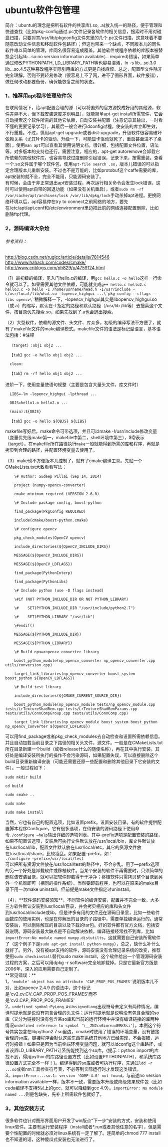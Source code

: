# ubuntu软件包管理
<p>简介：ubuntu的理念是把所有软件的共享库(.so, .a)放入统一的路径，便于管理和快速查找（比如pkg-config通过.pc文件记录各软件的相关信息，搜索时不用对磁盘扫描，只要对其/usr/lib/pkgconfig文件夹里的几个.pc文件扫描，这意味着不要随意改动文件信息和移动软件包路径）；但这也带来一个缺点，不同版本儿的同名软件难以简单的管理，库同名很容易造成覆盖，其他软件或程序依赖的库版本被替换会引起lib...so:no version information available(... required)错误，如果简单通过修改PYTHONPATH, LD_LIBRARY_PATH等也容易混淆，ln -s lib...so.3.0 lib...so.4.5这种篡改程序实际引用库的方式更是自找麻烦。总之，配置型文件除非完全理解，否则不要轻易修改（很容易上不了网，进不了图形界面，软件报错），做任何改动都要备份，确保能恢复之前的状态。</p>

### 1，推荐用apt程序管理软件包
<p>在联网情况下，给apt配置合理的源（可以将国外的官方源换成好用的其他源，软件差异不大，但下载安装速度差别明显），就能简单apt-get install所需软件，它会自动搜索这个软件所需的其他它依赖，自动安装并配置（注意记录其输出，一时看不懂的更要记录学习），其最后一般会进行ldconfig过程，使安装的库立即生效，不行重启。不过，慎用apt-get upgrade或者dist-upgrade，升级软件很容易破坏依赖关系（尤其N卡的驱动，升级一下，可能显卡驱动就死了，重启甚至进不了桌面）。使用<code>man apt</code>可以查看其使用说明文档，很详细，包括配置文件位置，语法等。对多版本的支持也还行。需要注意，相应的，apt-get autoremove会卸载它所依赖的其他软件库，也容易导致过度删除引起错误，记录下来，按需重装。查看一个.so文件属于哪个软件包，使用<code>apt-file search .so</code>，版本儿错误的可以指定合理版本儿重新安装。不过也不是万能的，比如protobuf这个caffe需要的库，apt安装的就不全，完全不能用，只能源码安装了。<br>
有时候，会由于非正常退出apt安装过程，再次运行相关命令会发生lock错误，这时可以使用apt自带的回退功能（如果没有关机重启），或者<code>sudo rm -rf /var/cache/apt/archives/lock /var/lib/dpkg/lock</code>手动杀掉apt进程。更换网络环境以后，apt容易停在try to connect之前网络的地方，要先在/etc/apt/apt.conf和/etc/environment里边把此前的网络连接配置删除，比如删除ftp代理。<br>

</p>

### 2，源码编译大杂烩

###### 参考资料：
<http://blog.csdn.net/ruglcc/article/details/7814546><br>
<http://www.hahack.com/codes/cmake/><br>
<http://www.cnblogs.com/ph829/p/4759124.html><br>
<p>（1）最初级的编译，见入门hello.c的编译，用<code>gcc hello.c -o hello</code>这样一行命令就可以了。如果需要其他文件依赖，可能就变成<code>g++ hello.c hello2.c hello3.c -o hello -I /home/usrname/head.h -I/usr/include -L/usr/local/lib/what.so -lopencv_highgui ...\`pkg-config --cflags --libs opencv\`</code>稍微解释一下，-lopencv_highgui其实是libopencv_highgui.so（或.a）的缩写，默认在-L指定的路径和默认路径（/usr/lib /lib等）去搜索这个文件，按目录优先搜索.so，如果先找到了.a也会退出搜索。</p>
<p>（2）大型软件，依赖的源文件、头文件、库众多，初级的编译写法不方便了，就有了makefile文件的make编译模式。makefile文件的语法是标记型语言，基本语法包括：#注释<br>
<code>
  （target）:obj1 obj2 ...<br>
  【tab】gcc -o hello obj1 obj2 ...<br>
  clean:<br>
  【tab】rm -rf hello obj1 obj2 ...
</code><br>
进阶一下，使用变量使语句规整（主要是包含大量头文件，库文件时）<br>
<code>
  LIBS=-lm -lopencv_highgui -lpthread ...<br>
  OBJS=hello1.o hello2.o ...<br>
  (main):${OBJS}<br>
  【tab】gcc -o hello ${OBJS} ${LIBS}<br>
</code>
makefile写好后，make命令可带选项，并且可以make -I/usr/include修改变量（变量优先级make第一，makefile中第二，shell环境中第三），$@表示（target）。在makefile所在路径执行<code>make</code>一般就能得到所需的库和程序，再就是拷贝到合理的路径，并配置环境变量去使用了。</p>
<p>（3）make也不方便版本儿控制了，就有了cmake编译工具。先贴一个CMakeLists.txt大致看看写法：<br>
    <code>
    \# Author: Sudeep Pillai (Sep 14, 2014)<br>
    project (numpy-opencv-converter)<br>
    cmake_minimum_required (VERSION 2.6.0)<br>
    \# Include package config, boost-python<br>
    find_package(PkgConfig REQUIRED)<br>
    include(cmake/boost-python.cmake)<br>
    \# configure opencv<br>
    pkg_check_modules(OpenCV opencv)<br>
    include_directories(${OpenCV_INCLUDE_DIRS})<br>
    MESSAGE(${OpenCV_INCLUDE_DIRS})<br>
    MESSAGE(${OpenCV_LDFLAGS})<br>
    find_package(PythonInterp)<br>
    find_package(PythonLibs)<br>
    \# Include python (use -D flags instead)<br>
    \#if (NOT PYTHON_INCLUDE_DIR OR NOT PYTHON_LIBRARY)<br>
    \#    SET(PYTHON_INCLUDE_DIR "/usr/include/python2.7")<br>
    \#    SET(PYTHON_LIBRARY "/usr/lib")<br>
    \#endif()<br>
    MESSAGE(${PYTHON_INCLUDE_DIR})<br>
    MESSAGE(${PYTHON_LIBRARY})<br>
    \# Build np<=>opencv converter library<br>
    boost_python_module(np_opencv_converter np_opencv_converter.cpp utils/conversion.cpp)<br>
    target_link_libraries(np_opencv_converter boost_system boost_python ${OpenCV_LDFLAGS})<br>
    \# Build test library<br>
    include_directories(${CMAKE_CURRENT_SOURCE_DIR})<br>
    boost_python_module(np_opencv_module tests/np_opencv_module.cpp tests/LrTextureShadRem.cpp tests/LrTextureShadRemParams.cpp tests/utils/ConnCompGroup.cpp tests/utils/ConnComp.cpp)<br>
    target_link_libraries(np_opencv_module boost_system boost_python np_opencv_converter ${OpenCV_LDFLAGS})
    </code><br>
可以用find_package或者pkg_check_modules去自动检查和设置所需依赖信息。并且自动加载当前目录之下路径的相关头文件，源文件。一般是在CMakeLists.txt所在目录新建一个build（或者release什么的随便名称），再在其中执行安装，其好处是编译安装所执行的操作不会污染源码，如果配置失误，可以直接删除这个build目录重新编译安装（可能还需要还原一些配置和删除其他目录下它安装的文件）。一般过程如下：
<code><br>
sudo mkdir build<br>
cd build<br>
sudo cmake ..<br>
sudo make<br>
sudo make install<br>
</code>
当然，它也有自己的配置选项，比如设置prefix，设置安装目录。有的软件提供配置脚本程序Configure，它有很多选项，在待安装的源码路径下使用命令<code>./configure –help</code>输出详细的选项列表。其中–prefix选项是配置安装的路径，如果不配置该选项，安装后可执行文件默认放在/usr/local/bin，库文件默认放在/usr/local/lib，配置文件默认放在/usr/local/etc，其它的资源文件放在/usr/local/share，比较凌乱。如果配置–prefix，如：<br>
<code>./configure –prefix=/usr/local/test</code><br>
可以把所有资源文件放在/usr/local/test的路径中，不会杂乱。用了—prefix选项的另一个好处是卸载软件或移植软件。当某个安装的软件不再需要时，只须简单的删除该安装目录，就可以把软件卸载得干干净净；移植软件只需拷贝整个目录到另外一个机器即可（相同的操作系统）。当然要卸载程序，也可以在原来的make目录下用一次make uninstall，但前提是make文件指定过uninstall。
</p>
<p>（4），**软件源码安装须知**，不同软件的编译安装，配置并不完全一致，大多三方软件默认安装到/usr/local/目录，并会拷贝相应的库和头文件到/usr/local/include或lib，但是许多有用的文件还在源码目录里，比如一些软件函数库的使用实例，也是在你解压的目录的子路径中，需要单独编译运行的。通常安装后，可以删除解压的目录以及下载的tar包。好的软件都有官方文档，包括安装说明。源码安装最大缺点是不自动解决依赖，编译链接经常找不到库，比如<code>importError:No module named numpy.distutilts</code>，这就需要自己安装所需软件了（这个例子下是<code>sudo apt-get install python-numpy</code>），总之，缺什么补什么就好了。另外，没有被apt支持的软件，源码安装没有合理记录系统的改变，推荐使用<code>sudo checkinstall</code>替代sudo make install，这个软件给出一个管理源码安装过程的方案，之后可以用dpkg -r software完全地卸载掉。只是它最新官方版是2006年，深入的应用需要自己定制了。<br>
**常见错误：**<br>
1，<code>'module' object has no attribute 'CAP_PROP_POS_FRAMES'</code>说明版本儿不对，比如opencv 2.4.9 的语法中，这个标记是'cv2.cv.CV_CAP_PROP_POS_FRAMES'而不是'cv2.CAP_PROP_POS_FRAMES'<br>
2，<code>undefined symbol:PyLong_AsUnsignedLong</code>出现符号未定义有两种情况，编译时提示就是说没有包含合理的头文件；运行时提示就是说明没有包含合理的so库（又分为链接时没有包含某so库和当前的运行环境中并没有编译链接的库两种情况<code>undefined reference to symbol '\__ZN2cv6imreadERKSsi'</code>）。本例这个符号其实包含在libpython2.7.so里边，cmake时使用了错误的环境变量，没有链接合理的so库，链接程序会默认这些东西在系统其他地方已经实现，不会报错，运行时报错！如果只是因为当前终端环境变量问题，就可以ldconfig这个库路径，或者设置LD_LIBRARY_PATH让系统能找到这个so库。{提示：python import的库找不到，得用python的库路径设置方式（比如设置PYTHONPATH），和系统库路径设置方式完全不一样！}。编译得到的so库或者可执行程序，先通过<code>ldd -r ...so</code>或者nm工具检查符号表，不必等到实际运行时才发现这类错误。<br>
3，<code>importError:...so.1: version 'GOMP-4.0' not found</code>，与前述no version information available一样，版本不一致，需要版本升级或降级效果软件包（比如cuda编译不支持5以上的gcc，就可以降级到gcc 4.9）。<code>importError: No module named ...</code>则是包缺失，先补上所需软件包就好了。</p>

### 3，其他安装方式
<p>很多软件也针对图形界面用户开发了win版点“下一步”安装的方式，安装和使用linux软件。主要有运行安装程序（install或者*.run或者其他任意的名字），但是需要个性配置的时候就必须对linux系统有一定了解了。连简单的chmod 777 install也不知道的话，这种傻瓜式安装也无法进行了。</p>
